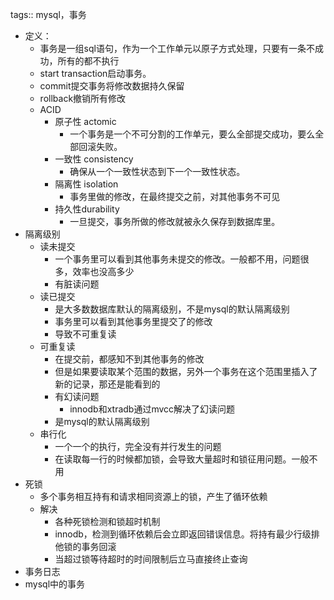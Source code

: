 tags:: mysql，事务

- 定义：
	- 事务是一组sql语句，作为一个工作单元以原子方式处理，只要有一条不成功，所有的都不执行
	- start transaction启动事务。
	- commit提交事务将修改数据持久保留
	- rollback撤销所有修改
	- ACID
		- 原子性 actomic
			- 一个事务是一个不可分割的工作单元，要么全部提交成功，要么全部回滚失败。
		- 一致性 consistency
			- 确保从一个一致性状态到下一个一致性状态。
		- 隔离性 isolation
			- 事务里做的修改，在最终提交之前，对其他事务不可见
		- 持久性durability
			- 一旦提交，事务所做的修改就被永久保存到数据库里。
- 隔离级别
	- 读未提交
		- 一个事务里可以看到其他事务未提交的修改。一般都不用，问题很多，效率也没高多少
		- 有脏读问题
	- 读已提交
		- 是大多数数据库默认的隔离级别，不是mysql的默认隔离级别
		- 事务里可以看到其他事务里提交了的修改
		- 导致不可重复读
	- 可重复读
		- 在提交前，都感知不到其他事务的修改
		- 但是如果要读取某个范围的数据，另外一个事务在这个范围里插入了新的记录，那还是能看到的
		- 有幻读问题
			- innodb和xtradb通过mvcc解决了幻读问题
		- 是mysql的默认隔离级别
	- 串行化
		- 一个一个的执行，完全没有并行发生的问题
		- 在读取每一行的时候都加锁，会导致大量超时和锁征用问题。一般不用
- 死锁
	- 多个事务相互持有和请求相同资源上的锁，产生了循环依赖
	- 解决
		- 各种死锁检测和锁超时机制
		- innodb，检测到循环依赖后会立即返回错误信息。将持有最少行级排他锁的事务回滚
		- 当超过锁等待超时的时间限制后立马直接终止查询
- 事务日志
- mysql中的事务